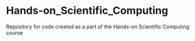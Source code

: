 # Hands-on_Scientific_Computing
Repository for code created as a part of the Hands-on Scientific Computing course 
